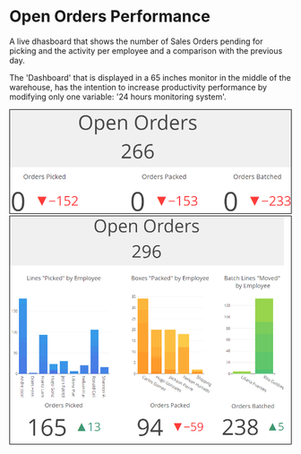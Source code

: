 # Open Orders Performance

A live dhasboard that shows the number of Sales Orders pending for picking and the activity per employee and a comparison with the previous day.

The 'Dashboard' that is displayed in a 65 inches monitor in the middle of the warehouse, has the intention to increase productivity performance by modifying only one variable: '24 hours monitoring system'.

<img src="https://github.com/wdsrx/picking_packing/blob/main/screenshots/morning.png">

<img src="https://github.com/wdsrx/picking_packing/blob/main/screenshots/afternoon.png">


